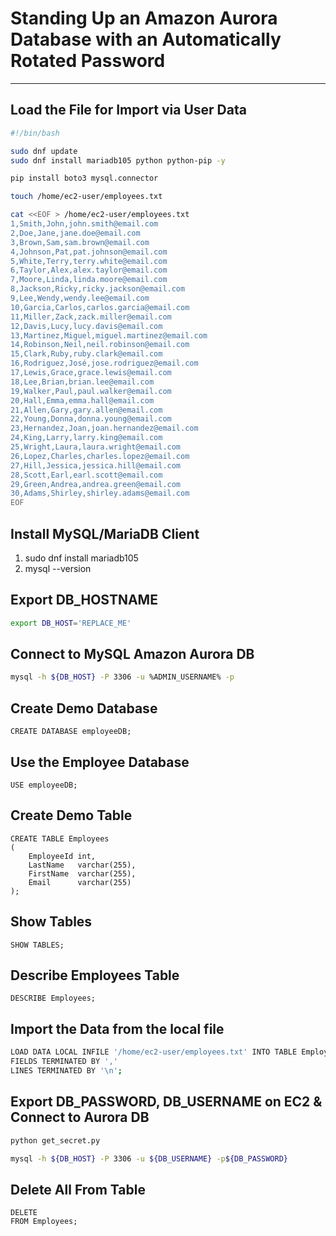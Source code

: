 # Standing Up an Amazon Aurora Database with an Automatically Rotated Password

---

## Load the File for Import via User Data

```bash
#!/bin/bash

sudo dnf update
sudo dnf install mariadb105 python python-pip -y

pip install boto3 mysql.connector 

touch /home/ec2-user/employees.txt

cat <<EOF > /home/ec2-user/employees.txt
1,Smith,John,john.smith@email.com
2,Doe,Jane,jane.doe@email.com
3,Brown,Sam,sam.brown@email.com
4,Johnson,Pat,pat.johnson@email.com
5,White,Terry,terry.white@email.com
6,Taylor,Alex,alex.taylor@email.com
7,Moore,Linda,linda.moore@email.com
8,Jackson,Ricky,ricky.jackson@email.com
9,Lee,Wendy,wendy.lee@email.com
10,Garcia,Carlos,carlos.garcia@email.com
11,Miller,Zack,zack.miller@email.com
12,Davis,Lucy,lucy.davis@email.com
13,Martinez,Miguel,miguel.martinez@email.com
14,Robinson,Neil,neil.robinson@email.com
15,Clark,Ruby,ruby.clark@email.com
16,Rodriguez,José,jose.rodriguez@email.com
17,Lewis,Grace,grace.lewis@email.com
18,Lee,Brian,brian.lee@email.com
19,Walker,Paul,paul.walker@email.com
20,Hall,Emma,emma.hall@email.com
21,Allen,Gary,gary.allen@email.com
22,Young,Donna,donna.young@email.com
23,Hernandez,Joan,joan.hernandez@email.com
24,King,Larry,larry.king@email.com
25,Wright,Laura,laura.wright@email.com
26,Lopez,Charles,charles.lopez@email.com
27,Hill,Jessica,jessica.hill@email.com
28,Scott,Earl,earl.scott@email.com
29,Green,Andrea,andrea.green@email.com
30,Adams,Shirley,shirley.adams@email.com
EOF
```

## Install MySQL/MariaDB Client

1. sudo dnf install mariadb105
2. mysql --version

## Export DB_HOSTNAME

```bash
export DB_HOST='REPLACE_ME'
```

## Connect to MySQL Amazon Aurora DB

```bash
mysql -h ${DB_HOST} -P 3306 -u %ADMIN_USERNAME% -p
```

## Create Demo Database

```mysql
CREATE DATABASE employeeDB; 
```

## Use the Employee Database

```mysql
USE employeeDB;
```

## Create Demo Table

```mysql
CREATE TABLE Employees
(
    EmployeeId int,
    LastName   varchar(255),
    FirstName  varchar(255),
    Email      varchar(255)
);
```

## Show Tables

```mysql
SHOW TABLES;
```

## Describe Employees Table

```mysql
DESCRIBE Employees;
```

## Import the Data from the local file

```bash
LOAD DATA LOCAL INFILE '/home/ec2-user/employees.txt' INTO TABLE Employees
FIELDS TERMINATED BY ','
LINES TERMINATED BY '\n';
```

## Export DB_PASSWORD, DB_USERNAME on EC2 & Connect to Aurora DB

```bash
python get_secret.py

mysql -h ${DB_HOST} -P 3306 -u ${DB_USERNAME} -p${DB_PASSWORD}
```

## Delete All From Table

```mysql
DELETE
FROM Employees;
```
